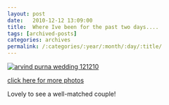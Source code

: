 ```yaml
---
layout: post
date:	2010-12-12 13:09:00
title:  Where Ive been for the past two days....
tags: [archived-posts]
categories: archives
permalink: /:categories/:year/:month/:day/:title/
---
```

<a href="http://s1142.photobucket.com/albums/n602/Deepapctrsglr/?action=view&amp;current=IMG_8016.jpg" target="_blank"><img src="http://i1142.photobucket.com/albums/n602/Deepapctrsglr/IMG_8016.jpg" border="0" alt="arvind purna wedding 121210"></a>

<a href="http://picasaweb.google.com/tanzaniavisit/ArvindPurnaWedding10111210#"> click here for more photos </a>

Lovely to see a well-matched couple!
